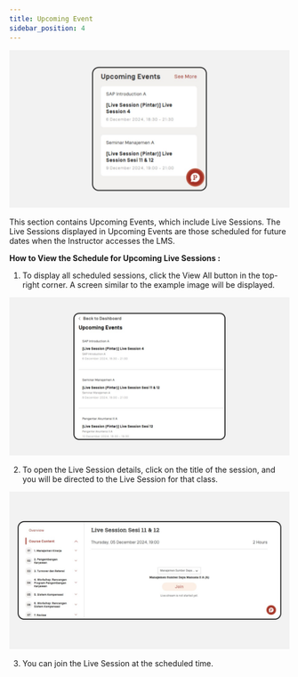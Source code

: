 ```yaml
---
title: Upcoming Event
sidebar_position: 4
---
```

![](/img/degree-lecture-upcoming-event-4.jpg)

This section contains Upcoming Events, which include Live Sessions. The Live Sessions displayed in Upcoming Events are those scheduled for future dates when the Instructor accesses the LMS.

**How to View the Schedule for Upcoming Live Sessions :**

1. To display all scheduled sessions, click the View All button in the top-right corner. A screen similar to the example image will be displayed.

![](/img/degree-lecture-upcoming-event-5.jpg)

2. To open the Live Session details, click on the title of the session, and you will be directed to the Live Session for that class.

![](/img/degree-lecture-today-s-event-4.jpg)

3. You can join the Live Session at the scheduled time.
